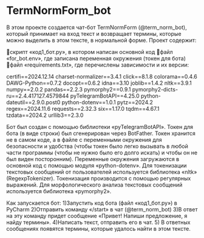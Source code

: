 # TermNormForm_bot
В этом проекте создается чат-бот TermNormForm (@term_norm_bot), который принимает на вход текст и возвращает термины, которые можно выделить в этом тексте, в нормальной форме. Проект содержит:

скрипт «код1_бот.py», в котором написан основной код
файл «for_bot.env», где записана переменная окружения (токен для бота)
файл «requirements.txt», где перечислены зависимости и их версии:

certifi==2024.12.14
charset-normalizer==3.4.1
click==8.1.8
colorama==0.4.6
DAWG-Python==0.7.2
docopt==0.6.2
idna==3.10
joblib==1.4.2
nltk==3.9.1
numpy==2.0.2
pandas==2.2.3
pymorphy2==0.9.1
pymorphy2-dicts-ru==2.4.417127.4579844
pyTelegramBotAPI==4.25.0
python-dateutil==2.9.0.post0
python-dotenv==1.0.1
pytz==2024.2
regex==2024.11.6
requests==2.32.3
six==1.17.0
tqdm==4.67.1
tzdata==2024.2
urllib3==2.3.0

Бот был создан с помощью библиотеки «pyTelegramBotAPI». Токен для бота (в виде строки) был сгенерирован через BotFather. Токен хранится не в самом коде, а в файле с переменными окружения для безопасности и удобства (чтобы токен было легко вызывать в любой части программы (чтобы не нужно было его долго искать) и чтобы он не был виден посторонним). Переменные окружения загружаются в основной код с помощью модуля «python-dotenv».
Для токенизации текстовых сообщений от пользователей используется библиотека «nltk» (RegexpTokenizer). Токенизация производится с помощью регулярных выражений. Для морфологического анализа текстовых сообщений используется библиотека «pymorphy2».

Как запускается бот:
1)Запустить код бота (файл «код1_бот.py») в PyCharm
2)Отправить команду «/start» в чат (@term_norm_bot)
3)В ответ на эту команду придет сообщение «Привет! Напиши предложение, я найду термины».
4)Написать текст, отправить его в чат.
5) В ответных сообщениях появятся термины, которые удалось найти в этом тексте.
